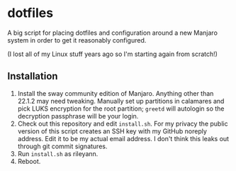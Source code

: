 dotfiles
===

A big script for placing dotfiles and configuration around a new Manjaro system in order to get it reasonably configured.

(I lost all of my Linux stuff years ago so I'm starting again from scratch!)

Installation
---

1. Install the sway community edition of Manjaro. Anything other than 22.1.2 may need tweaking. Manually set up partitions in calamares and pick LUKS encryption for the root partition; `greetd` will autologin so the decryption passphrase will be your login.
2. Check out this repository and edit `install.sh`. For my privacy the public version of this script creates an SSH key with my GitHub noreply address. Edit it to be my actual email address. I don't think this leaks out through git commit signatures. 
3. Run `install.sh` as rileyann.
4. Reboot.
